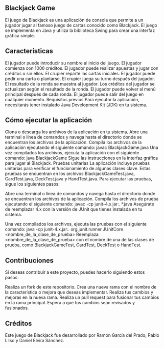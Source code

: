 ## Blackjack Game
El juego de Blackjack es una aplicación de consola que permite a un jugador jugar al famoso juego de cartas conocido como Blackjack. El juego se implementa en Java y utiliza la biblioteca Swing para crear una interfaz gráfica simple.

## Características
El jugador puede introducir su nombre al inicio del juego.
El jugador comienza con 1000 créditos.
El jugador puede realizar apuestas y jugar con créditos o sin ellos.
El crupier reparte las cartas iniciales.
El jugador puede pedir una carta o plantarse.
El crupier juega su turno después del jugador.
El resultado de la ronda se muestra al jugador.
Los créditos del jugador se actualizan según el resultado de la ronda.
El jugador puede volver al menú principal después de cada ronda.
El jugador puede salir del juego en cualquier momento.
Requisitos previos
Para ejecutar la aplicación, necesitarás tener instalado Java Development Kit (JDK) en tu sistema.

## Cómo ejecutar la aplicación
Clona o descarga los archivos de la aplicación en tu sistema.
Abre una terminal o línea de comandos y navega hasta el directorio donde se encuentran los archivos de la aplicación.
Compila los archivos de la aplicación ejecutando el siguiente comando:
javac BlackjackGame.java
Una vez compilados los archivos, ejecuta la aplicación con el siguiente comando:
java BlackjackGame
Sigue las instrucciones en la interfaz gráfica para jugar al Blackjack.
Pruebas unitarias
La aplicación incluye pruebas unitarias para verificar el funcionamiento de algunas clases clave. Estas pruebas se encuentran en los archivos BlackjackGameTest.java, CardTest.java, DeckTest.java y HandTest.java. Para ejecutar las pruebas, sigue los siguientes pasos:

Abre una terminal o línea de comandos y navega hasta el directorio donde se encuentran los archivos de la aplicación.
Compila los archivos de prueba ejecutando el siguiente comando:
javac -cp junit-4.x.jar:. *.java
Asegúrate de reemplazar 4.x con la versión de JUnit que tienes instalada en tu sistema.

Una vez compilados los archivos, ejecuta las pruebas con el siguiente comando:
java -cp junit-4.x.jar:. org.junit.runner.JUnitCore <nombre_de_la_clase_de_prueba>
Reemplaza <nombre_de_la_clase_de_prueba> con el nombre de una de las clases de prueba, como BlackjackGameTest, CardTest, DeckTest o HandTest.

## Contribuciones
Si deseas contribuir a este proyecto, puedes hacerlo siguiendo estos pasos:

Realiza un fork de este repositorio.
Crea una nueva rama con el nombre de la característica o mejora que deseas implementar.
Realiza tus cambios y mejoras en la nueva rama.
Realiza un pull request para fusionar tus cambios en la rama principal.
Espera a que tus cambios sean revisados y fusionados.
## Créditos
Este juego de Blackjack fue desarrollado por Ramón García del Prado, Pablo Lliso y Daniel Elvira Sánchez.

